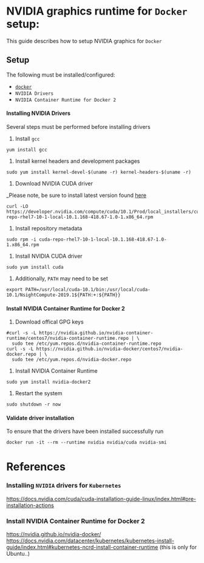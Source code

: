 # NVIDIA graphics runtime for `Docker` setup:
This guide describes how to setup NVIDIA graphics for `Docker`

## Setup
The following must be installed/configured:

* [`docker`](INSTALL-DOCKER-CE.md)
* `NVIDIA Drivers`
* `NVIDIA Container Runtime for Docker 2`

#### Installing NVIDIA Drivers
Several steps must be performed before installing drivers

1) Install `gcc`

```
yum install gcc
```

1) Install kernel headers and development packages

```
sudo yum install kernel-devel-$(uname -r) kernel-headers-$(uname -r)
```

1) Download NVIDIA CUDA driver

_Please note, be sure to install latest version found [here](https://developer.nvidia.com/cuda-downloads?target_os=Linux&target_arch=x86_64&target_distro=RHEL&target_version=7&target_type=rpmlocal)

```
curl -LO https://developer.nvidia.com/compute/cuda/10.1/Prod/local_installers/cuda-repo-rhel7-10-1-local-10.1.168-418.67-1.0-1.x86_64.rpm
```

1) Install repository metadata

```
sudo rpm -i cuda-repo-rhel7-10-1-local-10.1.168-418.67-1.0-1.x86_64.rpm
```

1) Install NVIDIA CUDA driver

```
sudo yum install cuda
```

1) Additionally, `PATH` may need to be set

```
export PATH=/usr/local/cuda-10.1/bin:/usr/local/cuda-10.1/NsightCompute-2019.1${PATH:+:${PATH}}
```

#### Install NVIDIA Container Runtime for Docker 2

1) Download offical GPG keys

```
#curl -s -L https://nvidia.github.io/nvidia-container-runtime/centos7/nvidia-container-runtime.repo | \
  sudo tee /etc/yum.repos.d/nvidia-container-runtime.repo
curl -s -L https://nvidia.github.io/nvidia-docker/centos7/nvidia-docker.repo | \
  sudo tee /etc/yum.repos.d/nvidia-docker.repo
```

1) Install NVIDIA Container Runtime

```
sudo yum install nvidia-docker2
```

1) Restart the system

```
sudo shutdown -r now
```

#### Validate driver installation
To ensure that the drivers have been installed successfully run

```
docker run -it --rm --runtime nvidia nvidia/cuda nvidia-smi
```

# References

### Installing `NVIDIA` drivers for `Kubernetes`
https://docs.nvidia.com/cuda/cuda-installation-guide-linux/index.html#pre-installation-actions

### Install NVIDIA Container Runtime for Docker 2
https://nvidia.github.io/nvidia-docker/
https://docs.nvidia.com/datacenter/kubernetes/kubernetes-install-guide/index.html#kubernetes-ncrd-install-container-runtime (this is only for Ubuntu..)
